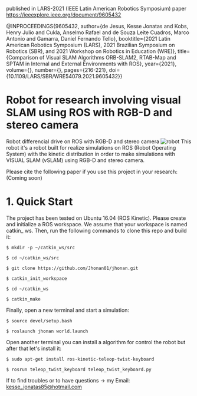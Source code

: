 published in LARS-2021 (IEEE Latin American Robotics Symposium) paper https://ieeexplore.ieee.org/document/9605432 

@INPROCEEDINGS{9605432,  author={de Jesus, Kesse Jonatas and Kobs, Henry Julio and Cukla, Anselmo Rafael and de Souza Leite Cuadros, Marco Antonio and Gamarra, Daniel Fernando Tello},  booktitle={2021 Latin American Robotics Symposium (LARS), 2021 Brazilian Symposium on Robotics (SBR), and 2021 Workshop on Robotics in Education (WRE)},   title={Comparison of Visual SLAM Algorithms ORB-SLAM2, RTAB-Map and SPTAM in Internal and External Environments with ROS},   year={2021},  volume={},  number={},  pages={216-221},  doi={10.1109/LARS/SBR/WRE54079.2021.9605432}}

# Robot for research involving visual SLAM using ROS with RGB-D and stereo camera
Robot differencial drive on ROS with RGB-D and stereo camera
![robot](https://user-images.githubusercontent.com/44379869/134515135-fe3c73ca-b777-48ba-820b-dfe1c67e1965.png)
This robot it's a robot built for realize simulations on ROS (Robot Operating System) with the kinetic distribution in order to make simulations with VISUAL SLAM (vSLAM) using RGB-D and stereo camera. 

Please cite the following paper if you use this project in your research: (Coming soon)

# 1. Quick Start

The project has been tested on Ubuntu 16.04 (ROS Kinetic). Please create and initialize a ROS workspace. We assume that your workspace is named catkin_ ws. Then, run the following commands to clone this repo and build it:


`$ mkdir -p ~/catkin_ws/src`

`$ cd ~/catkin_ws/src`

`$ git clone https://github.com/Jhonan01/jhonan.git`

`$ catkin_init_workspace`

`$ cd ~/catkin_ws`

`$ catkin_make`


Finally, open a new terminal and start a simulation:

`$ source devel/setup.bash`

`$ roslaunch jhonan world.launch`

Open another terminal you can install a algorithm for control the robot but after that let's install it:

`$ sudo apt-get install ros-kinetic-teleop-twist-keyboard`

`$ rosrun teleop_twist_keyboard teleop_twist_keyboard.py`

If to find troubles or to have questions -> my Email: kesse_jonatas85@hotmail.com


